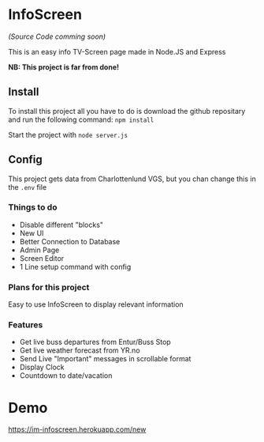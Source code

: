 # InfoScreen
*(Source Code comming soon)*

This is an easy info TV-Screen page made in Node.JS and Express

**NB: This project is far from done!**

## Install
To install this project all you have to do is download the github repositary and run the following command: ```npm install```

Start the project with ```node server.js```

## Config
This project gets data from Charlottenlund VGS, but you chan change this in the ```.env``` file

### Things to do
- Disable different "blocks"
- New UI
- Better Connection to Database
- Admin Page
- Screen Editor
- 1 Line setup command with config


### Plans for this project
Easy to use InfoScreen to display relevant information

### Features
- Get live buss departures from Entur/Buss Stop
- Get live weather forecast from YR.no
- Send Live "Important" messages in scrollable format
- Display Clock
- Countdown to date/vacation

# Demo
https://im-infoscreen.herokuapp.com/new
